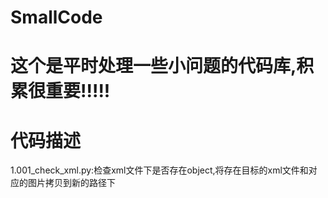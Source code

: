 # SmallCode
# 这个是平时处理一些小问题的代码库,积累很重要!!!!!
# 代码描述
1.001_check_xml.py:检查xml文件下是否存在object,将存在目标的xml文件和对应的图片拷贝到新的路径下

